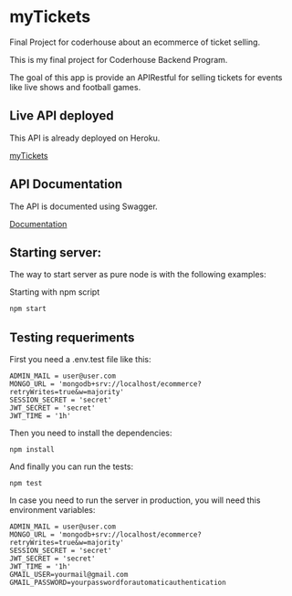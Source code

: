 # myTickets

Final Project for coderhouse about an ecommerce of ticket selling.

This is my final project for Coderhouse Backend Program.

The goal of this app is provide an APIRestful for selling tickets for events like live shows and football games.


## Live API deployed

This API is already deployed on Heroku.

[myTickets](https://myticketsapp.herokuapp.com/)

## API Documentation

The API is documented using Swagger.

[Documentation](https://myticketsapp.herokuapp.com/api-docs)

## Starting server:

The way to start server as pure node is with the following examples:

Starting with npm script

```sh
npm start
```


## Testing requeriments

First you need a .env.test file like this:

```
ADMIN_MAIL = user@user.com
MONGO_URL = 'mongodb+srv://localhost/ecommerce?retryWrites=true&w=majority'
SESSION_SECRET = 'secret'
JWT_SECRET = 'secret'
JWT_TIME = '1h'
```
    
Then you need to install the dependencies:
    

    npm install


And finally you can run the tests:
    

    npm test



In case you need to run the server in production, you will need this environment variables:

```
ADMIN_MAIL = user@user.com
MONGO_URL = 'mongodb+srv://localhost/ecommerce?retryWrites=true&w=majority'
SESSION_SECRET = 'secret'
JWT_SECRET = 'secret'
JWT_TIME = '1h'
GMAIL_USER=yourmail@gmail.com
GMAIL_PASSWORD=yourpasswordforautomaticauthentication
```
